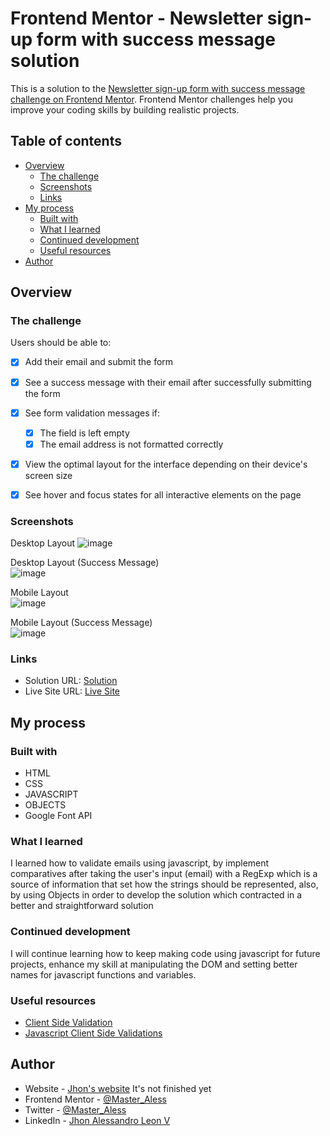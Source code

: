 # Frontend Mentor - Newsletter sign-up form with success message solution

This is a solution to the [Newsletter sign-up form with success message challenge on Frontend Mentor](https://www.frontendmentor.io/challenges/newsletter-signup-form-with-success-message-3FC1AZbNrv). Frontend Mentor challenges help you improve your coding skills by building realistic projects.

## Table of contents

- [Overview](#overview)
  - [The challenge](#the-challenge)
  - [Screenshots](#screenshots)
  - [Links](#links)
- [My process](#my-process)
  - [Built with](#built-with)
  - [What I learned](#what-i-learned)
  - [Continued development](#continued-development)
  - [Useful resources](#useful-resources)
- [Author](#author)

## Overview

### The challenge

Users should be able to:

- [x] Add their email and submit the form

- [x] See a success message with their email after successfully submitting the form
- [x] See form validation messages if:
  - [x] The field is left empty
  - [x] The email address is not formatted correctly
- [x] View the optimal layout for the interface depending on their device's screen size
- [x] See hover and focus states for all interactive elements on the page

### Screenshots

Desktop Layout
![image](https://github.com/The-BoxHead-Guy/newsletter-signup/assets/80791406/c3c4f426-3ed8-4890-ace2-be6d18a4c7b3)

Desktop Layout (Success Message) <br>
![image](https://github.com/The-BoxHead-Guy/newsletter-signup/assets/80791406/3af19913-e728-49cd-966e-8db483126167)

Mobile Layout <br>
![image](https://github.com/The-BoxHead-Guy/newsletter-signup/assets/80791406/9262a249-e0a9-4921-b666-a59fa21cd2fb)

Mobile Layout (Success Message) <br>
![image](https://github.com/The-BoxHead-Guy/newsletter-signup/assets/80791406/052e03cb-bffb-4509-8726-353638ad143d)


### Links

- Solution URL: [Solution](https://www.frontendmentor.io/challenges/newsletter-signup-form-with-success-message-3FC1AZbNrv)
- Live Site URL: [Live Site](https://newsletter-signup-seven-delta.vercel.app/)

## My process

### Built with

- HTML
- CSS
- JAVASCRIPT
- OBJECTS
- Google Font API

### What I learned

I learned how to validate emails using javascript, by implement comparatives after taking the user's input (email) with a RegExp which is a source of information that set how the strings should be represented, also, by using Objects in order to develop the solution which contracted in a better and straightforward solution

### Continued development

I will continue learning how to keep making code using javascript for future projects, enhance my skill at manipulating the DOM and setting better names for javascript functions and variables.

### Useful resources

- [Client Side Validation](https://developer.mozilla.org/en-US/docs/Learn/Forms/Form_validation#the_constraint_validation_api)
- [Javascript Client Side Validations](https://www.youtube.com/watch?v=rsd4FNGTRBw)

## Author

- Website - [Jhon's website](https://the-boxhead-guy.github.io/index.html) It's not finished yet
- Frontend Mentor - [@Master_Aless](https://www.frontendmentor.io/profile/The-BoxHead-Guy)
- Twitter - [@Master_Aless](https://twitter.com/Master_Aless)
- LinkedIn - [Jhon Alessandro Leon V](www.linkedin.com/in/jhon-alessandro-leon-v-110895255)
